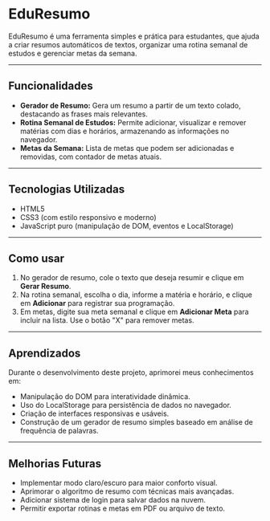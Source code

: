 # EduResumo

EduResumo é uma ferramenta simples e prática para estudantes, que ajuda a criar resumos automáticos de textos, organizar uma rotina semanal de estudos e gerenciar metas da semana.

---

## Funcionalidades

- **Gerador de Resumo:** Gera um resumo a partir de um texto colado, destacando as frases mais relevantes.
- **Rotina Semanal de Estudos:** Permite adicionar, visualizar e remover matérias com dias e horários, armazenando as informações no navegador.
- **Metas da Semana:** Lista de metas que podem ser adicionadas e removidas, com contador de metas atuais.

---

## Tecnologias Utilizadas

- HTML5
- CSS3 (com estilo responsivo e moderno)
- JavaScript puro (manipulação de DOM, eventos e LocalStorage)

---

## Como usar

1. No gerador de resumo, cole o texto que deseja resumir e clique em **Gerar Resumo**.
2. Na rotina semanal, escolha o dia, informe a matéria e horário, e clique em **Adicionar** para registrar sua programação.
3. Em metas, digite sua meta semanal e clique em **Adicionar Meta** para incluir na lista. Use o botão "X" para remover metas.

---

## Aprendizados

Durante o desenvolvimento deste projeto, aprimorei meus conhecimentos em:
- Manipulação do DOM para interatividade dinâmica.
- Uso do LocalStorage para persistência de dados no navegador.
- Criação de interfaces responsivas e usáveis.
- Construção de um gerador de resumo simples baseado em análise de frequência de palavras.

---

## Melhorias Futuras

- Implementar modo claro/escuro para maior conforto visual.
- Aprimorar o algoritmo de resumo com técnicas mais avançadas.
- Adicionar sistema de login para salvar dados na nuvem.
- Permitir exportar rotinas e metas em PDF ou arquivo de texto.
